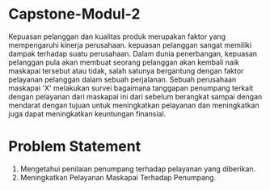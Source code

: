 # Capstone-Modul-2
Kepuasan pelanggan dan kualitas produk merupakan faktor yang mempengaruhi kinerja perusahaan. kepuasan pelanggan sangat memiliki dampak terhadap suatu perusahaan. Dalam dunia penerbangan, kepuasan pelanggan pula akan membuat seorang pelanggan akan kembali naik maskapai tersebut atau tidak, salah satunya bergantung dengan faktor pelayanan pelanggan dalam sebuah perjalanan. Sebuah perusahaan maskapai 'X' melakukan survei bagaimana tanggapan penumpang terkait dengan pelayanan dari maskapai ini dari sebelum berangkat sampai dengan mendarat dengan tujuan untuk meningkatkan pelayanan dan meningkatkan juga dapat meningkatkan keuntungan finansial. 
# Problem Statement
1. Mengetahui penilaian penumpang terhadap pelayanan yang diberikan.
2. Meningkatkan Pelayanan Maskapai Terhadap Penumpang.
